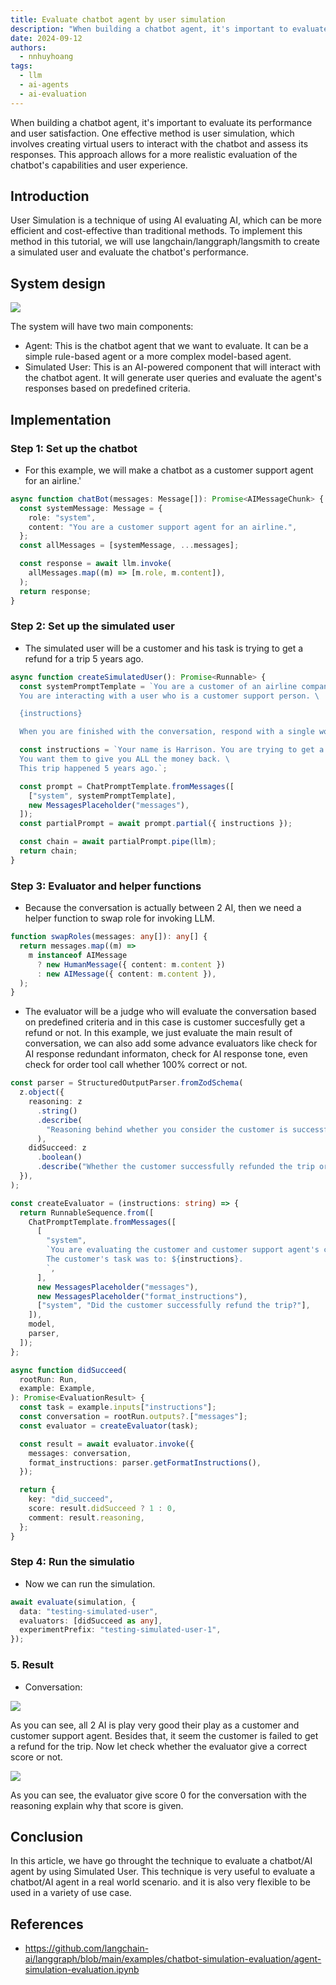 ```yaml
---
title: Evaluate chatbot agent by user simulation
description: "When building a chatbot agent, it's important to evaluate its performance and user satisfaction. One effective method is user simulation, which involves creating virtual users to interact with the chatbot and assess its responses. This approach allows for a more realistic evaluation of the chatbot's capabilities and user experience."
date: 2024-09-12
authors:
  - nnhuyhoang
tags:
  - llm
  - ai-agents
  - ai-evaluation
---
```


When building a chatbot agent, it's important to evaluate its performance and user satisfaction. One effective method is user simulation, which involves creating virtual users to interact with the chatbot and assess its responses. This approach allows for a more realistic evaluation of the chatbot's capabilities and user experience.

## Introduction

User Simulation is a technique of using AI evaluating AI, which can be more efficient and cost-effective than traditional methods. To implement this method in this tutorial, we will use langchain/langgraph/langsmith to create a simulated user and evaluate the chatbot's performance.

## System design

![](assets/simulated-user.webp)

The system will have two main components:

- Agent: This is the chatbot agent that we want to evaluate. It can be a simple rule-based agent or a more complex model-based agent.
- Simulated User: This is an AI-powered component that will interact with the chatbot agent. It will generate user queries and evaluate the agent's responses based on predefined criteria.

## Implementation

### Step 1: Set up the chatbot

- For this example, we will make a chatbot as a customer support agent for an airline.'

```ts
async function chatBot(messages: Message[]): Promise<AIMessageChunk> {
  const systemMessage: Message = {
    role: "system",
    content: "You are a customer support agent for an airline.",
  };
  const allMessages = [systemMessage, ...messages];

  const response = await llm.invoke(
    allMessages.map((m) => [m.role, m.content]),
  );
  return response;
}
```

### Step 2: Set up the simulated user

- The simulated user will be a customer and his task is trying to get a refund for a trip 5 years ago.

```ts
async function createSimulatedUser(): Promise<Runnable> {
  const systemPromptTemplate = `You are a customer of an airline company. \
  You are interacting with a user who is a customer support person. \

  {instructions}

  When you are finished with the conversation, respond with a single word 'FINISHED'`;

  const instructions = `Your name is Harrison. You are trying to get a refund for the trip you took to Alaska. \
  You want them to give you ALL the money back. \
  This trip happened 5 years ago.`;

  const prompt = ChatPromptTemplate.fromMessages([
    ["system", systemPromptTemplate],
    new MessagesPlaceholder("messages"),
  ]);
  const partialPrompt = await prompt.partial({ instructions });

  const chain = await partialPrompt.pipe(llm);
  return chain;
}
```

### Step 3: Evaluator and helper functions

- Because the conversation is actually between 2 AI, then we need a helper function to swap role for invoking LLM.

```ts
function swapRoles(messages: any[]): any[] {
  return messages.map((m) =>
    m instanceof AIMessage
      ? new HumanMessage({ content: m.content })
      : new AIMessage({ content: m.content }),
  );
}
```

- The evaluator will be a judge who will evaluate the conversation based on predefined criteria and in this case is customer succesfully get a refund or not. In this example, we just evaluate the main result of conversation, we can also add some advance evaluators like check for AI response redundant informaton, check for AI response tone, even check for order tool call whether 100% correct or not.

```ts
const parser = StructuredOutputParser.fromZodSchema(
  z.object({
    reasoning: z
      .string()
      .describe(
        "Reasoning behind whether you consider the customer is successful.",
      ),
    didSucceed: z
      .boolean()
      .describe("Whether the customer successfully refunded the trip or not."),
  }),
);

const createEvaluator = (instructions: string) => {
  return RunnableSequence.from([
    ChatPromptTemplate.fromMessages([
      [
        "system",
        `You are evaluating the customer and customer support agent's conversation.
        The customer's task was to: ${instructions}.
        `,
      ],
      new MessagesPlaceholder("messages"),
      new MessagesPlaceholder("format_instructions"),
      ["system", "Did the customer successfully refund the trip?"],
    ]),
    model,
    parser,
  ]);
};

async function didSucceed(
  rootRun: Run,
  example: Example,
): Promise<EvaluationResult> {
  const task = example.inputs["instructions"];
  const conversation = rootRun.outputs?.["messages"];
  const evaluator = createEvaluator(task);

  const result = await evaluator.invoke({
    messages: conversation,
    format_instructions: parser.getFormatInstructions(),
  });

  return {
    key: "did_succeed",
    score: result.didSucceed ? 1 : 0,
    comment: result.reasoning,
  };
}
```

### Step 4: Run the simulatio

- Now we can run the simulation.

```ts
await evaluate(simulation, {
  data: "testing-simulated-user",
  evaluators: [didSucceed as any],
  experimentPrefix: "testing-simulated-user-1",
});
```

### 5. Result

- Conversation:

![](assets/eval-simulation-chatbot.webp)

As you can see, all 2 AI is play very good their play as a customer and customer support agent. Besides that, it seem the customer is failed to get a refund for the trip. Now let check whether the evaluator give a correct score or not.

![](assets/simulated-conversation-eval.webp)

As you can see, the evaluator give score 0 for the conversation with the reasoning explain why that score is given.

## Conclusion

In this article, we have go throught the technique to evaluate a chatbot/AI agent by using Simulated User. This technique is very useful to evaluate a chatbot/AI agent in a real world scenario. and it is also very flexible to be used in a variety of use case.

## References

- <https://github.com/langchain-ai/langgraph/blob/main/examples/chatbot-simulation-evaluation/agent-simulation-evaluation.ipynb>
